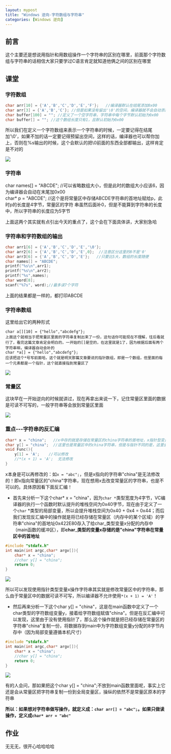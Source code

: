 ```yaml
---
layout: mypost
title: "Windows 逆向-字符数组与字符串"
categories: [Windows 逆向]
---
```


## 前言

这个主要还是想说用指针和用数组操作一个字符串的区别在哪里，前面那个字符数组与字符串的话相信大家只要学过C语言肯定就知道他俩之间的区别在哪里

## 课堂

### 字符数组

```C
char arr[10] = {'A','B','C','D','E','F'};   //编译器默认在结尾添加0x00
char arr[3] = {'A','B','C'}; //但是如果没有留出'\0'的空间，编译器就不会自动添加
char buffer[100] = ""; //定义了一个空字符串，字符串中每个字节默认初始为0x00
char buffer[] = ""; //这个数组长度只有1，且默认初始为0x00
```

所以我们在定义一个字符数组来表示一个字符串的时候，一定要记得在结尾加'\\0'，如果不加的话一定要记得预留出空间，这样的话，编译器也可以帮你加上，否则在%s输出的时候，这个会默认的把\\0前面的东西全部都输出，这样肯定是不对的

![](images/image-76.png)

### 字符串

char names\[\] = "ABCDE"; //可以省略数组大小，但是此时的数组大小应该6，因为编译器会自动在末尾加0x00  
char\* p = "ABCDE"; //这个是将常量区中存储ABCDE字符串的首地址赋给p，此时p的长度是4字节，常量区的字符 串虽然后面补0，但是不能算到字符串的长度中，所以字符串的长度应为5字节

上面这两个其实就有点引出今天的重点了，这个会在下面具体讲，大家别急哈

### 字符串和字符数组的输出

```C
char arr1[6] = {'A','B','C','D','E','\0'};
char arr2[6] = {'A','B','C','D','E',0};  //注意区分这里的0不是'0'
char arr3[6] = {'A','B','C','D','E'};   //只要比5大，数组的长度随便
char names[] = "ABCDE";
printf("%s\n",arr1);
printf("%s\n",arr2);
printf("%s",names);
char word[8];
scanf("%7s", word);//最多读7个字符
```

上面的结果都是一样的，都打印ABCDE

### 字符串数组

这里给出它的两种形式

```
char a[][10] = {"hello","abcdefg"};
上面这个就相当于把常量区里面的字符串复制出来了一份，这句话你可能现在不理解，往后看就行了，看完这篇文章肯定会明白的，一开始的[]是空的，在这里就是1了，因为根据后面有两个字符串嘛，编译器自动会补的
char *a[] = {"hello","abcdefg"};
应该把这个*号写前面哈，这个就是明天那篇文章要说的指针数组，即是一个数组，但里面的每一个元素都是一个指针，这个就直接指到常量区了
```

![](images/image-77.png)

### 常量区

这块早在一开始逆向的时候就讲过，现在再拿出来说一下，记住常量区里面的数据是可读不可写的，一般字符串等会放到常量区里面

![](images/image-78.png)

### 重点---字符串的反汇编

```C
char* x = "china";   //x中存的就是存储在常量区的china字符串的首地址，x指针型变量直接指向常量区中的存储				         china字符串的首地址
char y[] = "china";  //这里也是常量区中的china字符串，但是与指针不同的是，这里会将字符串值复制一份到给y				         字符数组变量分配的内存中(栈)
void Func(){
	y[1] = 'A';    //可以修改
    //*(x + 1) = 'A';  无法修改
}
```

x本身是可以再修改的：如`x = "abc";`，但是x指向的字符串"china"是无法修改的！即x指向常量区的"china"字符串，现在想用x去改变常量区的字符串，也是不可以的。具体原因看下面反汇编！

- 首先来分析一下这个char\* x = "china"，因为`char *`类型宽度为4字节，VC编译器的执行一个函数时默认提升的堆栈空间为0x40字节，现在由于定义了一个`char` \*类型的局部变量，所以会提升堆栈空间为0x40 + 0x4 = 0x44；而后我们发现反汇编中的操作就是将已经存储在常量区（内存中的某个区域）的字符串"china"的首地址0x422E80存入了给char_类型变量x分配的内存中（main函数的缓冲区），即**char**_**类型的变量x存储的是"china"字符串在常量区中的首地址**

```C
#include "stdafx.h"
int main(int argc,char* argv[]){
	char* x = "china";
	//char y[] = "china";
    return 0;
}
```

![](images/image-79.png)

所以可以发现使用指针类型变量x操作字符串其实就是修改常量区中的字符串，那么由于常量区中的数据可读不可写，所以编译器不允许使用`*(x + 1) = 'A'`！

- 然后再来分析一下这个char y\[\] = "china"，这是在main函数中定义了一个char类型的字符数组变量y，接着给字符数组赋值"china"。但是在反汇编中可以发现，这里由于没有使用指针了，那么这个操作就是把已经存储在常量区的字符串"china"复制一份，将数据存到main中为字符数组变量y分配的8字节内存中（因为局部变量遵循本机尺寸）

```C
#include "stdafx.h"
int main(int argc,char* argv[]){
	char* x = "china";
	//char y[] = "china";
    return 0;
}
```

![](images/image-80.png)

有的人会问，那如果把这个char y\[\] = "china";不放到main函数里面呢，事实上它还是会从常量区把字符串复制一份到全局变量区，操纵的依然不是常量区原本的字符串

**所以：如果想对字符串做写操作，就定义成：`char arr[] = "abc";`。如果只做读操作，定义成`char* arr = "abc"`**

## 作业

无无无，很开心哈哈哈哈